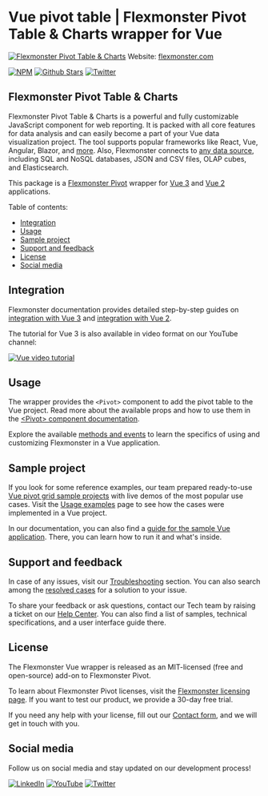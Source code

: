 # Vue pivot table | Flexmonster Pivot Table & Charts wrapper for Vue
[![Flexmonster Pivot Table & Charts](https://cdn.flexmonster.com/readmes/vue.webp)](https://www.flexmonster.com?r=wrap_vue)
Website: [flexmonster.com](https://www.flexmonster.com?r=wrap_vue)

[![NPM](https://img.shields.io/npm/v/vue-flexmonster)](https://www.npmjs.com/package/vue-flexmonster)
[![Github Stars](https://img.shields.io/github/stars/flexmonster?style=social)](https://github.com/flexmonster) [![Twitter](https://img.shields.io/twitter/follow/Flexmonster?style=social)](https://twitter.com/Flexmonster)
 

## Flexmonster Pivot Table & Charts

Flexmonster Pivot Table & Charts is a powerful and fully customizable JavaScript component for web reporting. It is packed with all core features for data analysis and can easily become a part of your Vue data visualization project. The tool supports popular frameworks like React, Vue, Angular, Blazor, and [more](https://www.flexmonster.com/doc/available-tutorials-integration?r=wrap_vue). Also, Flexmonster connects to [any data source](https://www.flexmonster.com/doc/supported-data-sources?r=wrap_vue), including SQL and NoSQL databases, JSON and CSV files, OLAP cubes, and Elasticsearch. 

This package is a [Flexmonster Pivot](https://www.flexmonster.com?r=wrap_vue) wrapper for [Vue 3](https://vuejs.org) and [Vue 2](https://v2.vuejs.org/) applications.

Table of contents:

* [Integration](#integration)
* [Usage](#usage)
* [Sample project](#sample-project)
* [Support and feedback](#support-and-feedback)
* [License](#license)
* [Social media](#social-media)

## Integration

Flexmonster documentation provides detailed step-by-step guides on [іntegration with Vue 3](https://www.flexmonster.com/doc/integration-with-vue-3?r=wrap_vue) and [іntegration with Vue 2](https://www.flexmonster.com/doc/integration-with-vue-2?r=wrap_vue). 

The tutorial for Vue 3 is also available in video format on our YouTube channel:

[![Vue video tutorial](https://static.flexmonster.com/uploads/2023/09/08092950/Screenshot-2023-09-08-at-12.29.40.png)](https://www.youtube.com/watch?v=Ach8r-kN77A&list=PLh8M6vKONZ5WCQu0gUmlvvttH9xUpN-Cs&index=2)


## Usage

The wrapper provides  the `<Pivot>` component to add the pivot table to the Vue project. Read more about the available props and how to use them in the [\<Pivot\> component documentation](https://www.flexmonster.com/doc/pivot-component-for-vue-3?r=wrap_vue).

Explore the available [methods and events](https://www.flexmonster.com/doc/using-methods-and-events-vue-3?r=wrap_vue) to learn the specifics of using and customizing Flexmonster in a Vue application.

## Sample project

If you look for some reference examples, our team prepared ready-to-use [Vue pivot grid sample projects](https://github.com/flexmonster/pivot-vue?r=wrap_vue) with live demos of the most popular use cases. Visit the [Usage examples](https://www.flexmonster.com/doc/usage-examples-vue-3?r=wrap_vue) page to see how the cases were implemented in a Vue project.

In our documentation, you can also find a [guide for the sample Vue application](https://www.flexmonster.com/doc/sample-vue-3-project/?r=wrap_vue). There, you can learn how to run it and what's inside.



## Support and feedback

In case of any issues, visit our [Troubleshooting](https://www.flexmonster.com/doc/typical-errors?r=wrap_vue) section. You can also search among the [resolved cases](https://www.flexmonster.com/technical-support?r=wrap_vue) for a solution to your issue.

To share your feedback or ask questions, contact our Tech team by raising a ticket on our [Help Center](https://www.flexmonster.com/help-center?r=wrap_vue). You can also find a list of samples, technical specifications, and a user interface guide there.

## License

The Flexmonster Vue wrapper is released as an MIT-licensed (free and open-source) add-on to Flexmonster Pivot.

To learn about Flexmonster Pivot licenses, visit the [Flexmonster licensing page](https://www.flexmonster.com/pivot-table-editions-and-pricing?r=wrap_vue). 
If you want to test our product, we provide a 30-day free trial.

If you need any help with your license, fill out our [Contact form](https://www.flexmonster.com/contact-our-team?r=wrap_vue), and we will get in touch with you.

## Social media

Follow us on social media and stay updated on our development process!

[![LinkedIn](https://img.shields.io/badge/LinkedIn-blue?style=for-the-badge&logo=linkedin&logoColor=white)](https://linkedin.com/company/flexmonster) [![YouTube](https://img.shields.io/badge/YouTube-red?style=for-the-badge&logo=youtube&logoColor=white)](https://youtube.com/user/FlexMonsterPivot) [![Twitter](https://img.shields.io/badge/Twitter-blue?style=for-the-badge&logo=twitter&logoColor=white)](https://twitter.com/flexmonster)
